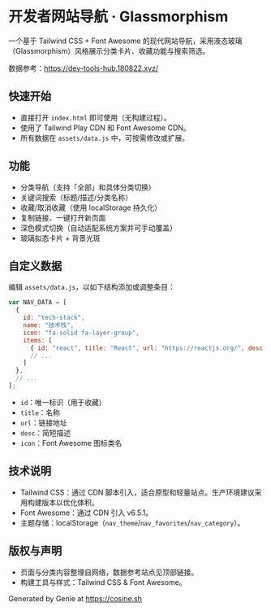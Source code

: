 # 开发者网站导航 · Glassmorphism

一个基于 Tailwind CSS + Font Awesome 的现代网站导航，采用液态玻璃（Glassmorphism）风格展示分类卡片、收藏功能与搜索筛选。

数据参考：https://dev-tools-hub.180822.xyz/

## 快速开始

- 直接打开 `index.html` 即可使用（无构建过程）。
- 使用了 Tailwind Play CDN 和 Font Awesome CDN。
- 所有数据在 `assets/data.js` 中，可按需修改或扩展。

## 功能

- 分类导航（支持「全部」和具体分类切换）
- 关键词搜索（标题/描述/分类名称）
- 收藏/取消收藏（使用 localStorage 持久化）
- 复制链接、一键打开新页面
- 深色模式切换（自动适配系统方案并可手动覆盖）
- 玻璃拟态卡片 + 背景光斑

## 自定义数据

编辑 `assets/data.js`，以如下结构添加或调整条目：

```js
var NAV_DATA = [
  {
    id: "tech-stack",
    name: "技术栈",
    icon: "fa-solid fa-layer-group",
    items: [
      { id: "react", title: "React", url: "https://reactjs.org/", desc: "由 Facebook 推出的用户界面库", icon: "fa-brands fa-react" }
      // ...
    ]
  },
  // ...
];
```

- `id`：唯一标识（用于收藏）
- `title`：名称
- `url`：链接地址
- `desc`：简短描述
- `icon`：Font Awesome 图标类名

## 技术说明

- Tailwind CSS：通过 CDN 脚本引入，适合原型和轻量站点。生产环境建议采用构建版本以优化体积。
- Font Awesome：通过 CDN 引入 v6.5.1。
- 主题存储：localStorage（`nav_theme`/`nav_favorites`/`nav_category`）。

## 版权与声明

- 页面与分类内容整理自网络，数据参考站点见顶部链接。
- 构建工具与样式：Tailwind CSS & Font Awesome。

Generated by Genie at https://cosine.sh
